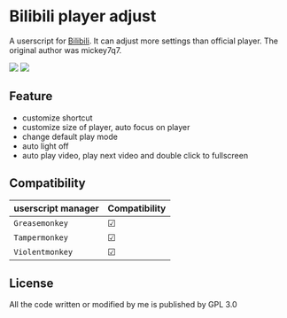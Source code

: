 # Bilibili player adjust

A userscript for [Bilibili](https://www.bilibili.com/). It can adjust more settings than official player. The original author was mickey7q7. 

[![](https://img.shields.io/badge/Install-%F0%9F%90%92-blue.svg)](https://github.com/kkren/bilibili_adjustPlayer/raw/master/bilibili_adjustPlayer.user.js "请确认已安装并启动脚本管理器")  [![](https://img.shields.io/badge/🌎-中文-red.svg)](https://github.com/kkren/bilibili_adjustPlaye)  

## Feature
* customize shortcut
* customize size of player, auto focus on player
* change default play mode
* auto light off
* auto play video, play next video and double click to fullscreen

## Compatibility

| userscript manager | Compatibility
| ---- | ----
| `Greasemonkey` | ☑
| `Tampermonkey` | ☑
|  `Violentmonkey` | ☑

## License
All the code written or modified by me is published by GPL 3.0